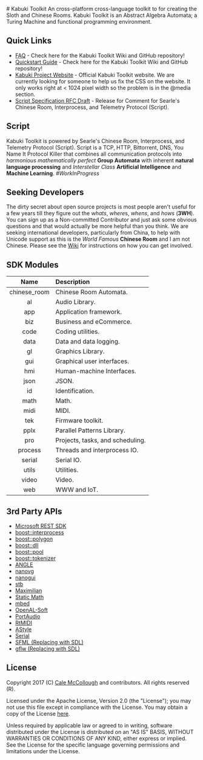 ﻿﻿﻿# Kabuki ToolkitAn cross-platform cross-language toolkit to for creating the Sloth and Chinese Rooms. Kabuki Toolkit is an Abstract Algebra Automata; a Turing Machine and functional programming environment.## Quick Links* [FAQ](https://github.com/kabuki-project/kabuki-toolkit/tree/master/docs/faq) - Check here for the Kabuki Toolkit Wiki and GitHub repository!* [Quickstart Guide](https://github.com/kabuki-project/kabuki-toolkit/tree/master/docs/quickstart-guide) - Check here for the Kabuki Toolkit Wiki and GitHub repository!* [Kabuki Project Website](https://kabuki-project.github.io/) - Official Kabuki Toolkit website. We are currently looking for someone to help us fix the CSS on the website. It only works right at < 1024 pixel width so the problem is in the @media section.* [Script Specification RFC Draft](https://github.com/kabuki-project/kabuki-toolkit/wiki/Script-Specification-RFC) - Release for Comment for Searle's Chinese Room, Interprocess, and Telemetry  Protocol (Script).## ScriptKabuki Toolkit is powered by Searle's Chinese Room, Interprocess, and Telemetry  Protocol (Script). Script is a TCP, HTTP, Bittorrent, DNS, You Name It Protocol Killer that combines all communication protocols into *harmonious* *mathematically perfect* **Group Automata** with inherent **natural language processing** and *Interstellar Class* **Artificial Intelligence** and **Machine Learning**. *#WorkInProgress*## Seeking DevelopersThe dirty secret about open source projects is most people aren't useful for a few years till they figure out the *whats*, *where*s, *whens*, and *hows* (**3WH**). You can sign up as a Non-committed Contributor and just ask some obvious questions and that would actually be more helpful than you think. We are seeking international developers, particularly from China, to help with Unicode support as this is the *World Famous* **Chinese Room** and I am not Chinese. Please see the [Wiki](https://github.com/kabuki-toolkit/kabuki_toolkit/wiki) for instructions on how you can get involved.## SDK Modules| Name         | Description  ||:------------:|:-------------|| chinese_room | Chinese Room Automata.|| al           | Audio Library.|| app          | Application framework.|| biz          | Business and eCommerce.|| code         | Coding utilities.|| data         | Data and data logging.|| gl           | Graphics Library.|| gui          | Graphical user interfaces.|| hmi          | Human-machine Interfaces.|| json         | JSON.|| id           | Identification.|| math         | Math.|| midi         | MIDI.|| tek          | Firmware toolkit.|| pplx         | Parallel Patterns Library.|| pro          | Projects, tasks, and scheduling.|| process      | Threads and interprocess IO.|| serial       | Serial IO.|| utils        | Utilities.|| video        | Video.|| web          | WWW and IoT.|## 3rd Party APIs* [Microsoft REST SDK](https://github.com/Microsoft/cpprestsdk)* [boost::interprocess](http://www.boost.org/)* [boost::polygon](http://www.boost.org/)* [boost::dll](http://www.boost.org/)* [boost::pool](http://www.boost.org/)* [boost::tokenizer](http://www.boost.org/)* [ANGLE](https://github.com/google/angle)* [nanovg](https://github.com/memononen/nanovg)* [nanogui](https://github.com/wjakob/nanogui)* [stb](https://github.com/nothings/stb)* [Maximilian](https://github.com/micknoise/Maximilian)* [Static Math](https://github.com/Morwenn/static_math)* [mbed](https://www.mbed.com/en/)* [OpenAL-Soft](https://github.com/kcat/openal-soft)* [PortAudio](http://www.portaudio.com/)* [RtMIDI](https://github.com/thestk/rtmidi)* [AStyle](http://astyle.sourceforge.net/)* [Serial](https://github.com/wjwwood/serial)* [SFML (Replacing with SDL)](https://www.sfml-dev.org/)* [gflw (Replacing with SDL)](http://www.glfw.org/)## LicenseCopyright 2017 (C) [Cale McCollough](mailto:calemccollough@gmail.com) and contributors. All rights reserved (R).Licensed under the Apache License, Version 2.0 (the "License"); you may not use this file except in compliance with the License. You may obtain a copy of the License [here](http://www.apache.org/licenses/LICENSE-2.0).Unless required by applicable law or agreed to in writing, software distributed under the License is distributed on an "AS IS" BASIS, WITHOUT WARRANTIES OR CONDITIONS OF ANY KIND, either express or implied. See the License for the specific language governing permissions and limitations under the License.